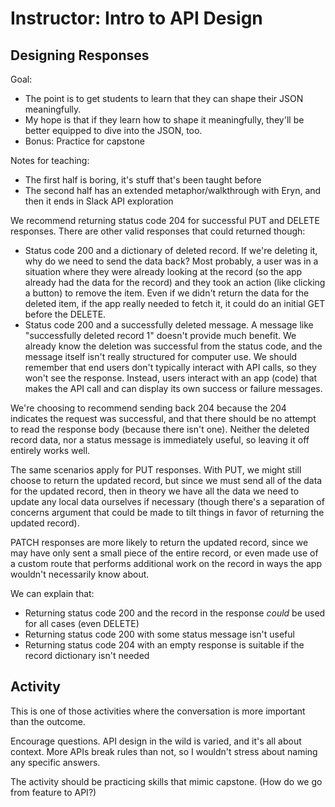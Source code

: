 # Instructor: Intro to API Design

## Designing Responses

Goal:

- The point is to get students to learn that they can shape their JSON meaningfully.
- My hope is that if they learn how to shape it meaningfully, they'll be better equipped to dive into the JSON, too.
- Bonus: Practice for capstone

Notes for teaching:

- The first half is boring, it's stuff that's been taught before
- The second half has an extended metaphor/walkthrough with Eryn, and then it ends in Slack API exploration

We recommend returning status code 204 for successful PUT and DELETE responses. There are other valid responses that could returned though:

- Status code 200 and a dictionary of deleted record. If we're deleting it, why do we need to send the data back? Most probably, a user was in a situation where they were already looking at the record (so the app already had the data for the record) and they took an action (like clicking a button) to remove the item. Even if we didn't return the data for the deleted item, if the app really needed to fetch it, it could do an initial GET before the DELETE.
- Status code 200 and a successfully deleted message. A message like "successfully deleted record 1" doesn't provide much benefit. We already know the deletion was successful from the status code, and the message itself isn't really structured for computer use. We should remember that end users don't typically interact with API calls, so they won't see the response. Instead, users interact with an app (code) that makes the API call and can display its own success or failure messages.

We're choosing to recommend sending back 204 because the 204 indicates the request was successful, and that there should be no attempt to read the response body (because there isn't one). Neither the deleted record data, nor a status message is immediately useful, so leaving it off entirely works well.

The same scenarios apply for PUT responses. With PUT, we might still choose to return the updated record, but since we must send all of the data for the updated record, then in theory we have all the data we need to update any local data ourselves if necessary (though there's a separation of concerns argument that could be made to tilt things in favor of returning the updated record).

PATCH responses are more likely to return the updated record, since we may have only sent a small piece of the entire record, or even made use of a custom route that performs additional work on the record in ways the app wouldn't necessarily know about.

We can explain that:
- Returning status code 200 and the record in the response _could_ be used for all cases (even DELETE)
- Returning status code 200 with some status message isn't useful
- Returning status code 204 with an empty response is suitable if the record dictionary isn't needed

## Activity

This is one of those activities where the conversation is more important than the outcome.

Encourage questions. API design in the wild is varied, and it's all about context. More APIs break rules than not, so I wouldn't stress about naming any specific answers.

The activity should be practicing skills that mimic capstone. (How do we go from feature to API?)
